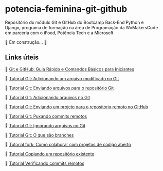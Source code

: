 # potencia-feminina-git-github
Repositório do módulo Git e GitHub do Bootcamp Back-End Python e Django, programa de formação na  área de Programação da WoMakersCode em parceria com  o iFood, Potência Tech e a Microsoft

🚧 Em construção... 🚧


## Links úteis
🎯 [Git e GitHub: Guia Rápido e Comandos Básicos para Iniciantes](https://dev.to/womakerscode/git-e-github-guia-rapido-e-comandos-basicos-para-iniciantes-4ile)

🎯 [Tutorial Git: Adicionando um arquivo modificado no Git](https://dev.to/womakerscode/tutorial-git-adicionando-um-arquivo-modificado-no-git-116c)

🎯 [Tutorial Git: Enviando arquivos para o repositório Git](https://dev.to/womakerscode/tutorial-git-enviando-arquivos-para-o-repositorio-git-1k91)

🎯 [Tutorial Git: Adicionando arquivos no Git](https://dev.to/womakerscode/tutorial-git-adicionando-arquivos-no-git-3a0o)

🎯 [Tutorial Git: Enviando um projeto para o repositório remoto no GitHub](https://dev.to/womakerscode/tutorial-git-enviando-um-projeto-para-o-repositorio-remoto-no-github-2p36)

🎯 [Tutorial Git: Puxando commits remotos](https://dev.to/womakerscode/tutorial-git-puxando-commits-remotos-44an)

🎯 [Tutorial Git: Ignorando arquivos no Git](https://dev.to/womakerscode/tutorial-git-ignorando-arquivos-no-git-32m9)

🎯 [Tutorial Git: O que são branches](https://dev.to/womakerscode/tutorial-git-o-que-sao-branches-ramos-no-git-57pn)

🎯 [Tutorial fork: Como colaborar com projetos de código aberto](https://dev.to/womakerscode/tutorial-git-fork-como-colaborar-com-projetos-de-codigo-aberto-1lkm)

🎯 [Tutorial Copiando um repositório existente](https://dev.to/womakerscode/tutorial-git-copiando-um-repositorio-existente-git-clone-1bfe)

🎯 [Tutorial Verificando commits remotos](https://dev.to/womakerscode/tutorial-git-verificando-commits-remotos-56f3)